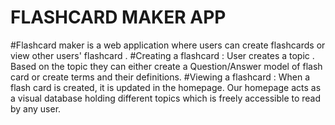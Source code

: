 # FLASHCARD MAKER APP
#Flashcard maker is a web application where users can create flashcards or view other users' flashcard .
#Creating a flashcard : User creates a topic . Based on the topic they can either create a Question/Answer model of flash card or create terms and their definitions.
#Viewing a flashcard : When a flash card is created, it is updated in the homepage. Our homepage acts as a visual database holding different topics which is freely accessible to read by any user.